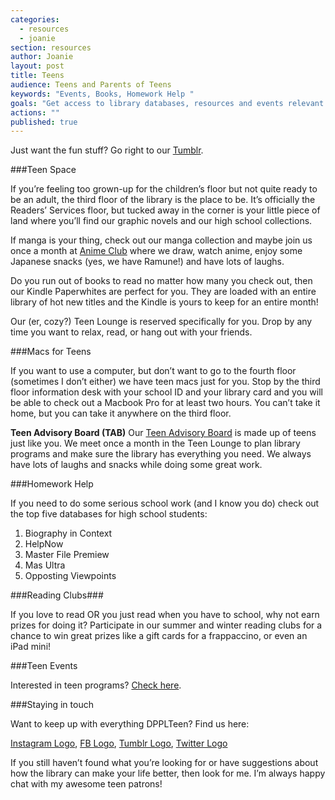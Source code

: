 ```yaml
---
categories: 
  - resources
  - joanie
section: resources
author: Joanie
layout: post
title: Teens
audience: Teens and Parents of Teens
keywords: "Events, Books, Homework Help "
goals: "Get access to library databases, resources and events relevant to them."
actions: ""
published: true
---
```


Just want the fun stuff? Go right to our [Tumblr](http://dpplteens.tumblr.com/).

###Teen Space

If you’re feeling too grown-up for the children’s floor but not quite ready to be an adult, the third floor of the library is the place to be. It’s officially the Readers’ Services floor, but tucked away in the corner is your little piece of land where you’ll find our graphic novels and our high school collections. 

If manga is your thing, check out our manga collection and maybe join us once a month at [Anime Club](http://dppl.webfactional.com/calendar/category/teens) where we draw, watch anime, enjoy some Japanese snacks (yes, we have Ramune!) and have lots of laughs.

Do you run out of books to read no matter how many you check out, then our Kindle Paperwhites are perfect for you. They are loaded with an entire library of hot new titles and the Kindle is yours to keep for an entire month!

Our (er, cozy?) Teen Lounge is reserved specifically for you. Drop by any time you want to relax, read, or hang out with your friends. 

###Macs for Teens

If you want to use a computer, but don’t want to go to the fourth floor (sometimes I don’t either) we have teen macs just for you. Stop by the third floor information desk with your school ID and your library card and you will be able to check out a Macbook Pro for at least two hours. You can’t take it home, but you can take it anywhere on the third floor. 

**Teen Advisory Board (TAB)**
Our [Teen Advisory Board](http://dppl.webfactional.com/calendar/category/teens) is made up of teens just like you. We meet once a month in the Teen Lounge to plan library programs and make sure the library has everything you need. We always have lots of laughs and snacks while doing some great work.  

###Homework Help

If you need to do some serious school work (and I know you do) check out the top five databases for high school students:  

1. Biography in Context
2. HelpNow
3. Master File Premiew
4. Mas Ultra 
5. Opposting Viewpoints

###Reading Clubs###  

If you love to read OR you just read when you have to school, why not earn prizes for doing it? Participate in our summer and winter reading clubs for a chance to win great prizes like a gift cards for a frappaccino, or even an iPad mini!

###Teen Events

Interested in teen programs? [Check here](http://calendar.dppl.org/evanced/lib/eventcalendar.asp?ag=&et=Teen+Program&dt=mo&df=calendar&cn=0&private=0&ln=0).

###Staying in touch

Want to keep up with everything DPPLTeen? Find us here:

[Instagram Logo](http://instagram.com/dpplteen), [FB Logo](https://www.facebook.com/PlaineAwesome), [Tumblr Logo](http://captaintabbycats.tumblr.com/), [Twitter Logo](https://twitter.com/DPPLteens)

If you still haven’t found what you’re looking for or have suggestions about how the library can make your life better, then look for me. I’m always happy chat with my awesome teen patrons!